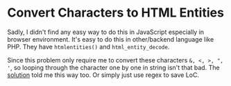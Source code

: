 # Convert Characters to HTML Entities

Sadly, I didn't find any easy way to do this in JavaScript especially in browser environment.
It's easy to do this in other/backend language like PHP. They have `htmlentities()`
and `html_entity_decode`.

Since this problem only require me to convert these characters `&, <, >, ", '`, so looping
through the character one by one in string isn't that bad. The [solution](https://forum.freecodecamp.org/t/freecodecamp-challenge-guide-convert-html-entities/16007)
told me this way too. Or simply just use regex to save LoC.
